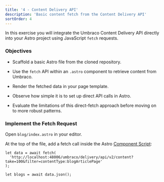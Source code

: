 ```yaml
---
title: '4 - Content Delivery API'
description: 'Basic content fetch from the Content Delivery API'
sortOrder: 4
---
```


In this exercise you will integrate the Umbraco Content Delivery API directly into your Astro project using JavaScript `fetch` requests.

### Objectives

- Scaffold a basic Astro file from the cloned repository.

- Use the `fetch` API within an `.astro` component to retrieve content from Umbraco.

- Render the fetched data in your page template.

- Observe how simple it is to set up direct API calls in Astro.

- Evaluate the limitations of this direct-fetch approach before moving on to more robust patterns.

### Implement the Fetch Request

Open `blog/index.astro` in your editor.

At the top of the file, add a fetch call inside the Astro [Component Script](https://docs.astro.build/en/basics/astro-components/#the-component-script):

```
let data = await fetch(
  'http://localhost:48006/umbraco/delivery/api/v2/content?take=100&filter=contentType:blogArticlePage'
);

let blogs = await data.json();
```

